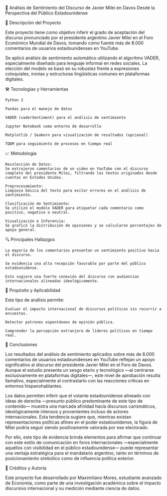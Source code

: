 🧠 Análisis de Sentimiento del Discurso de Javier Milei en Davos
Desde la Perspectiva del Público Estadounidense

📌 Descripción del Proyecto

Este proyecto tiene como objetivo inferir el grado de aceptación del discurso pronunciado por el presidente argentino Javier Milei en el Foro Económico Mundial de Davos, tomando como fuente más de 8.000 comentarios de usuarios estadounidenses en YouTube.

Se aplicó análisis de sentimiento automático utilizando el algoritmo VADER, especialmente diseñado para lenguaje informal en redes sociales. La elección del modelo se basó en su robustez frente a expresiones coloquiales, ironías y estructuras lingüísticas comunes en plataformas digitales.

🛠️ Tecnologías y Herramientas

    Python 3

    Pandas para el manejo de datos

    VADER (vaderSentiment) para el análisis de sentimiento

    Jupyter Notebook como entorno de desarrollo

    Matplotlib / Seaborn para visualización de resultados (opcional)

    TQDM para seguimiento de procesos en tiempo real

📈 Metodología

    Recolección de Datos:
    Se extrajeron comentarios de un video en YouTube con el discurso completo del presidente Milei, filtrando los textos originados desde cuentas en Estados Unidos.

    Preprocesamiento:
    Limpieza básica del texto para evitar errores en el análisis de sentimiento.

    Clasificación de Sentimiento:
    Se utilizó el modelo VADER para etiquetar cada comentario como positivo, negativo o neutral.

    Visualización e Inferencia:
    Se graficó la distribución de opiniones y se calcularon porcentajes de apoyo general.

🔍 Principales Hallazgos

    La mayoría de los comentarios presentan un sentimiento positivo hacia el discurso.

    Se evidencia una alta recepción favorable por parte del público estadounidense.

    Esto sugiere una fuerte conexión del discurso con audiencias internacionales alineadas ideológicamente.

🎯 Propósito y Aplicabilidad

Este tipo de análisis permite:

    Evaluar el impacto internacional de discursos políticos sin recurrir a encuestas.

    Detectar patrones espontáneos de opinión pública.

    Comprender la percepción extranjera de líderes políticos en tiempo real.

🧠 Conclusiones

Los resultados del análisis de sentimiento aplicados sobre más de 8.000 comentarios de usuarios estadounidenses en YouTube reflejan un apoyo significativo al discurso del presidente Javier Milei en el Foro de Davos. Aunque el estudio presenta un sesgo etario y tecnológico —al centrarse exclusivamente en plataformas digitales—, este nivel de aprobación resulta llamativo, especialmente al contrastarlo con las reacciones críticas en entornos hispanohablantes.

Los datos permiten inferir que el votante estadounidense alineado con ideas de derecha —presunto público predominante de este tipo de contenido— muestra una marcada afinidad hacia discursos carismáticos, ideológicamente intensos y provenientes incluso de actores internacionales. Esta tendencia sugiere que, mientras existan representaciones políticas afines en el poder estadounidense, la figura de Milei podría seguir siendo positivamente valorada por ese electorado.

Por ello, este tipo de evidencia brinda elementos para afirmar que continuar con este estilo de comunicación en foros internacionales —especialmente aquellos con visibilidad en el público estadounidense— puede representar una ventaja estratégica para el mandatario argentino, tanto en términos de posicionamiento simbólico como de influencia política exterior.

🧾 Créditos y Autoría

Este proyecto fue desarrollado por Maximiliano Mores, estudiante avanzado de Economía, como parte de una investigación académica sobre el impacto discursivo internacional y su medición mediante ciencia de datos.
